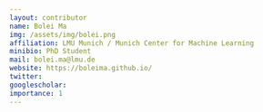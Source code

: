 ```yaml
---
layout: contributor
name: Bolei Ma
img: /assets/img/bolei.png 
affiliation: LMU Munich / Munich Center for Machine Learning
minibio: PhD Student
mail: bolei.ma@lmu.de
website: https://boleima.github.io/
twitter: 
googlescholar: 
importance: 1
---
```


